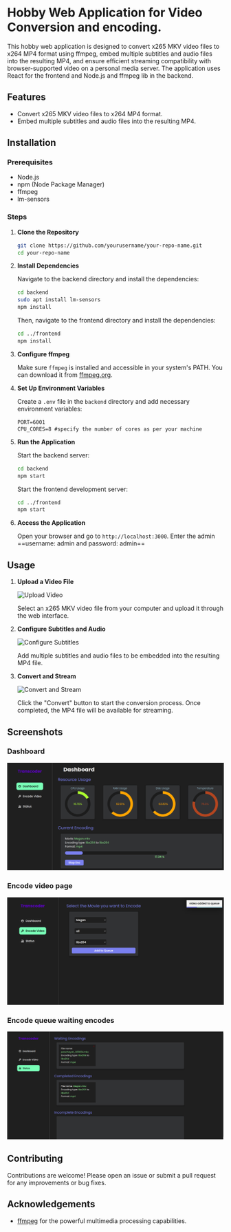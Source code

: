 # Hobby Web Application for Video Conversion and encoding.

This hobby web application is designed to convert x265 MKV video files to x264 MP4 format using ffmpeg, embed multiple subtitles and audio files into the resulting MP4, and ensure efficient streaming compatibility with browser-supported video on a personal media server. The application uses React for the frontend and Node.js and ffmpeg lib in the backend.

## Features

- Convert x265 MKV video files to x264 MP4 format.
- Embed multiple subtitles and audio files into the resulting MP4.

## Installation

### Prerequisites

- Node.js
- npm (Node Package Manager)
- ffmpeg
- lm-sensors

### Steps

1. **Clone the Repository**

   ```bash
   git clone https://github.com/yourusername/your-repo-name.git
   cd your-repo-name
   ```

2. **Install Dependencies**

   Navigate to the backend directory and install the dependencies:

   ```bash
   cd backend
   sudo apt install lm-sensors
   npm install
   ```

   Then, navigate to the frontend directory and install the dependencies:

   ```bash
   cd ../frontend
   npm install
   ```

3. **Configure ffmpeg**

   Make sure `ffmpeg` is installed and accessible in your system's PATH. You can download it from [ffmpeg.org](https://ffmpeg.org/download.html).

4. **Set Up Environment Variables**

   Create a `.env` file in the `backend` directory and add necessary environment variables:

   ```plaintext
   PORT=6001
   CPU_CORES=8 #specify the number of cores as per your machine
   ```

5. **Run the Application**

   Start the backend server:

   ```bash
   cd backend
   npm start
   ```

   Start the frontend development server:

   ```bash
   cd ../frontend
   npm start
   ```

6. **Access the Application**

   Open your browser and go to `http://localhost:3000`.
   Enter the admin ==username: admin and password: admin==

## Usage

1. **Upload a Video File**

   ![Upload Video](images/upload_video.png)

   Select an x265 MKV video file from your computer and upload it through the web interface.

2. **Configure Subtitles and Audio**

   ![Configure Subtitles](images/configure_subtitles.png)

   Add multiple subtitles and audio files to be embedded into the resulting MP4 file.

3. **Convert and Stream**

   ![Convert and Stream](images/convert_and_stream.png)

   Click the "Convert" button to start the conversion process. Once completed, the MP4 file will be available for streaming.

## Screenshots

### Dashboard

![Home Page](screenshots/Dashboard.png)

### Encode video page

![Video Library](screenshots/encode_video.png)

### Encode queue waiting encodes

![Video Player](screenshots/encode_queue.png)

## Contributing

Contributions are welcome! Please open an issue or submit a pull request for any improvements or bug fixes.

## Acknowledgements

- [ffmpeg](https://ffmpeg.org) for the powerful multimedia processing capabilities.
